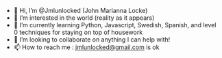 - 👋 Hi, I’m @Jmlunlocked (John Marianna Locke)
- 👀 I’m interested in the world (reality as it appears)
- 🌱 I’m currently learning Python, Javascript, Swedish, Spanish, and level 0 techniques for staying on top of housework
- 💞️ I’m looking to collaborate on anything I can help with!
- 📫 How to reach me : jmlunlocked@gmail.com is ok

<!---
Jmlunlocked/Jmlunlocked is a ✨ special ✨ repository because its `README.md` (this file) appears on your GitHub profile.
You can click the Preview link to take a look at your changes.
--->
